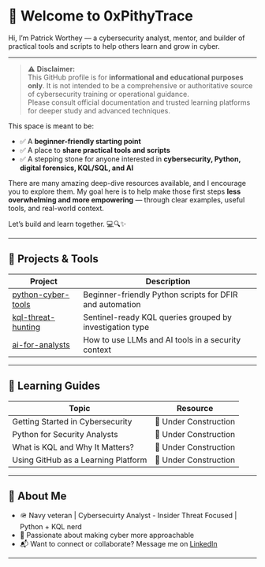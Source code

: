 # 👋 Welcome to 0xPithyTrace

Hi, I’m Patrick Worthey — a cybersecurity analyst, mentor, and builder of practical tools and scripts to help others learn and grow in cyber.

---

> ⚠️ **Disclaimer:**  
> This GitHub profile is for **informational and educational purposes only**. It is not intended to be a comprehensive or authoritative source of cybersecurity training or operational guidance.  
> Please consult official documentation and trusted learning platforms for deeper study and advanced techniques.

This space is meant to be:
- ✅ A **beginner-friendly starting point**
- ✅ A place to **share practical tools and scripts**
- ✅ A stepping stone for anyone interested in **cybersecurity, Python, digital forensics, KQL/SQL, and AI**

There are many amazing deep-dive resources available, and I encourage you to explore them. My goal here is to help make those first steps **less overwhelming and more empowering** — through clear examples, useful tools, and real-world context.

Let’s build and learn together. 💻🔍✨

---

## 🔧 Projects & Tools

| Project | Description |
|--------|-------------|
| [python-cyber-tools](https://github.com/0xPithyTrace/python-cyber-tools) | Beginner-friendly Python scripts for DFIR and automation |
| [kql-threat-hunting](https://github.com/0xPithyTrace/kql-threat-hunting) | Sentinel-ready KQL queries grouped by investigation type |
| [ai-for-analysts](https://github.com/0xPithyTrace/ai-for-analysts) | How to use LLMs and AI tools in a security context |

---

## 🧭 Learning Guides

| Topic | Resource |
|-------|----------|
| Getting Started in Cybersecurity | 🚧 Under Construction |
| Python for Security Analysts | 🚧 Under Construction |
| What is KQL and Why It Matters? | 🚧 Under Construction |
| Using GitHub as a Learning Platform | 🚧 Under Construction |

---

## 👣 About Me

- 🪖 Navy veteran | Cybersecuirty Analyst - Insider Threat Focused | Python + KQL nerd
- 🎯 Passionate about making cyber more approachable
- 📬 Want to connect or collaborate? Message me on [LinkedIn](https://linkedin.com/in/patrickworthey/)

---
